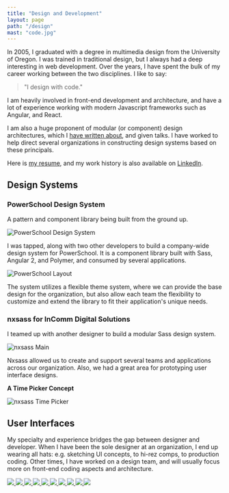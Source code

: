 ```yaml
---
title: "Design and Development"
layout: page
path: "/design"
mast: "code.jpg"
---
```


In 2005, I graduated with a degree in multimedia design from the University of Oregon. I was trained in traditional design, but I always had a deep interesting in web development. Over the years, I have spent the bulk of my career working between the two disciplines. I like to say: 

>"I design with code."

I am heavily involved in front-end development and architecture, and have a lot of experience working with modern Javascript frameworks such as Angular, and React. 

I am also a huge proponent of modular (or component) design architectures, which I [have written about](https://medium.com/objects-in-space/objects-in-space-f6f404727#.u7nezzji9), and given talks. I have worked to help direct several organizations in constructing design systems based on these principals. 

Here is [my resume](https://docs.google.com/document/d/1PfFxQgbXlFGRd_xbFDfXSMPG8BSVwuSlZfKVpsGmPkw/edit?usp=sharing), and my work history is also available on [LinkedIn](https://www.linkedin.com/in/andrewdc).

<h2 class="recent-header"><span>Design Systems</span></h2>

### PowerSchool Design System

A pattern and component library being built from the ground up.

![PowerSchool Design System](./pds.jpg)

I was tapped, along with two other developers to build a company-wide design system for PowerSchool. It is a component library built with Sass, Angular 2, and Polymer, and consumed by several applications. 

![PowerSchool Layout](./pds-layout.jpg)

The system utilizes a flexible theme system, where we can provide the base design for the organization, but also allow each team the flexibility to customize and extend the library to fit their application's unique needs. 

### nxsass for InComm Digital Solutions

I teamed up with another designer to build a modular Sass design system. 

![nxsass Main](./nxsass-main.png)

Nxsass allowed us to create and support several teams and applications across our organization. Also, we had a great area for prototyping user interface designs.

**A Time Picker Concept**

![nxsass Time Picker](./nxsass-time.png)

<h2 class="recent-header"><span>User Interfaces</span></h2>

My specialty and experience bridges the gap between designer and developer. When I have been the sole designer at an organization, I end up wearing all hats: e.g. sketching UI concepts, to hi-rez comps, to production coding. Other times, I have worked on a design team, and will usually focus more on front-end coding aspects and architecture. 
   
<div class="grid">
  <a href='./prac-perf-full.jpg'>
    <img src='./prac-perf-full.jpg' />
  </a>
  <a href='./pp-report-full.jpg'>
    <img src='./pp-report-full.jpg' />
  </a>
  <a href='./ia2-full1.jpg'>
    <img src='./ia2-full1.jpg' />
  </a>
  <a href='./fblegions-full.jpg'>
    <img src='./fblegions-full.jpg' />
  </a>
  <a href='./legions-full.jpg'>
    <img src='./legions-full.jpg' />
  </a>
  <a href='./ipad-full.jpg'>
    <img src='./ipad-full.jpg' />
  </a>
  <a href='./ccr-full.jpg'>
    <img src='./ccr-full.jpg' />
  </a>
  <a href='./bowtech.jpg'>
    <img src='./bowtech.jpg' />
  </a>
  <a href='./bowtech-full.jpg'>
    <img src='./bowtech-full.jpg' />
  </a>
  <a href='./minimal-full.jpg'>
    <img src='./minimal-full.jpg' />
  </a>


</div>
